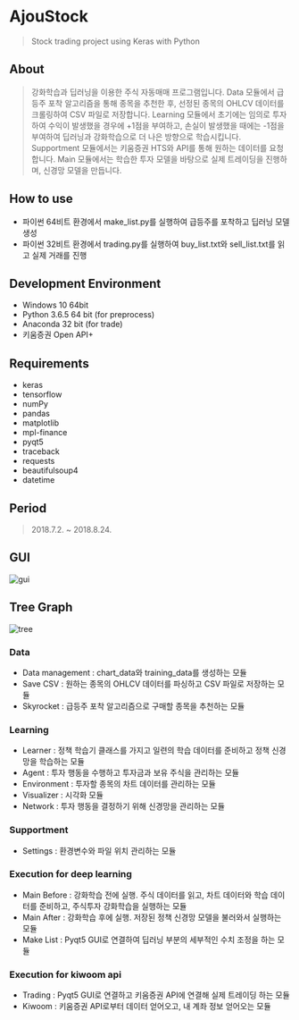 # AjouStock
> Stock trading project using Keras with Python

## About
> 강화학습과 딥러닝을 이용한 주식 자동매매 프로그램입니다. Data 모듈에서 급등주 포착 알고리즘을 통해 종목을 추천한 후, 선정된 종목의 OHLCV 데이터를 크롤링하여 CSV 파일로 저장합니다. Learning 모듈에서 초기에는 임의로 투자하여 수익이 발생했을 경우에 +1점을 부여하고, 손실이 발생했을 때에는 -1점을 부여하여 딥러닝과 강화학습으로 더 나은 방향으로 학습시킵니다. Supportment 모듈에서는 키움증권 HTS와 API를 통해 원하는 데이터를 요청합니다. Main 모듈에서는 학습한 투자 모델을 바탕으로 실제 트레이딩을 진행하며, 신경망 모델을 만듭니다.

## How to use
- 파이썬 64비트 환경에서 make_list.py를 실행하여 급등주를 포착하고 딥러닝 모델 생성
- 파이썬 32비트 환경에서 trading.py를 실행하여 buy_list.txt와 sell_list.txt를 읽고 실제 거래를 진행

## Development Environment
- Windows 10 64bit
- Python 3.6.5 64 bit (for preprocess)
- Anaconda 32 bit (for trade)
- 키움증권 Open API+

## Requirements
- keras
- tensorflow
- numPy
- pandas
- matplotlib
- mpl-finance
- pyqt5
- traceback
- requests
- beautifulsoup4
- datetime

## Period
> 2018.7.2. ~ 2018.8.24.

## GUI
![gui](/image/v0.1.png)

## Tree Graph
![tree](/image/tree-graph2.png)

### Data
- Data management : chart_data와 training_data를 생성하는 모듈
- Save CSV : 원하는 종목의 OHLCV 데이터를 파싱하고 CSV 파일로 저장하는 모듈
- Skyrocket : 급등주 포착 알고리즘으로 구매할 종목을 추천하는 모듈

### Learning
- Learner : 정책 학습기 클래스를 가지고 일련의 학습 데이터를 준비하고 정책 신경망을 학습하는 모듈
- Agent : 투자 행동을 수행하고 투자금과 보유 주식을 관리하는 모듈
- Environment : 투자할 종목의 차트 데이터를 관리하는 모듈
- Visualizer : 시각화 모듈
- Network : 투자 행동을 결정하기 위해 신경망을 관리하는 모듈

### Supportment
- Settings : 환경변수와 파일 위치 관리하는 모듈

### Execution for deep learning
- Main Before : 강화학습 전에 실행. 주식 데이터를 읽고, 차트 데이터와 학습 데이터를 준비하고, 주식투자 강화학습을 실행하는 모듈
- Main After : 강화학습 후에 실행. 저장된 정책 신경망 모델을 불러와서 실행하는 모듈
- Make List : Pyqt5 GUI로 연결하여 딥러닝 부분의 세부적인 수치 조정을 하는 모듈

### Execution for kiwoom api
- Trading : Pyqt5 GUI로 연결하고 키움증권 API에 연결해 실제 트레이딩 하는 모듈
- Kiwoom : 키움증권 API로부터 데이터 얻어오고, 내 계좌 정보 얻어오는 모듈
